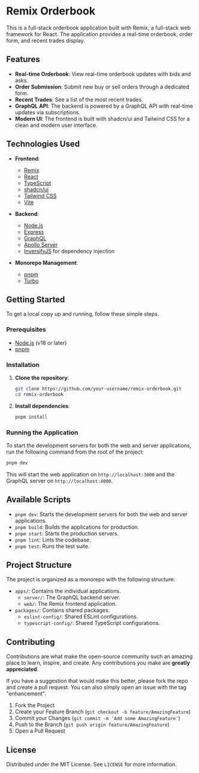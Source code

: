 # Remix Orderbook

This is a full-stack orderbook application built with Remix, a full-stack web framework for React. The application provides a real-time orderbook, order form, and recent trades display.

## Features

- **Real-time Orderbook**: View real-time orderbook updates with bids and asks.
- **Order Submission**: Submit new buy or sell orders through a dedicated form.
- **Recent Trades**: See a list of the most recent trades.
- **GraphQL API**: The backend is powered by a GraphQL API with real-time updates via subscriptions.
- **Modern UI**: The frontend is built with shadcn/ui and Tailwind CSS for a clean and modern user interface.

## Technologies Used

- **Frontend**:
   - [Remix](https://remix.run/)
   - [React](https://reactjs.org/)
   - [TypeScript](https://www.typescriptlang.org/)
   - [shadcn/ui](https://ui.shadcn.com/)
   - [Tailwind CSS](https://tailwindcss.com/)
   - [Vite](https://vitejs.dev/)

- **Backend**:
   - [Node.js](https://nodejs.org/)
   - [Express](https://expressjs.com/)
   - [GraphQL](https://graphql.org/)
   - [Apollo Server](https://www.apollographql.com/docs/apollo-server/)
   - [InversifyJS](httphttps://inversify.io/) for dependency injection

- **Monorepo Management**:
   - [pnpm](https://pnpm.io/)
   - [Turbo](https://turbo.build/)

## Getting Started

To get a local copy up and running, follow these simple steps.

### Prerequisites

- [Node.js](https://nodejs.org/) (v18 or later)
- [pnpm](https://pnpm.io/installation)

### Installation

1. **Clone the repository**:

   ```sh
   git clone https://github.com/your-username/remix-orderbook.git
   cd remix-orderbook
   ```

2. **Install dependencies**:
   ```sh
   pnpm install
   ```

### Running the Application

To start the development servers for both the web and server applications, run the following command from the root of the project:

```sh
pnpm dev
```

This will start the web application on `http://localhost:3000` and the GraphQL server on `http://localhost:4000`.

## Available Scripts

- `pnpm dev`: Starts the development servers for both the web and server applications.
- `pnpm build`: Builds the applications for production.
- `pnpm start`: Starts the production servers.
- `pnpm lint`: Lints the codebase.
- `pnpm test`: Runs the test suite.

## Project Structure

The project is organized as a monorepo with the following structure:

- `apps/`: Contains the individual applications.
   - `server/`: The GraphQL backend server.
   - `web/`: The Remix frontend application.
- `packages/`: Contains shared packages.
   - `eslint-config/`: Shared ESLint configurations.
   - `typescript-config/`: Shared TypeScript configurations.

## Contributing

Contributions are what make the open-source community such an amazing place to learn, inspire, and create. Any contributions you make are **greatly appreciated**.

If you have a suggestion that would make this better, please fork the repo and create a pull request. You can also simply open an issue with the tag "enhancement".

1. Fork the Project
2. Create your Feature Branch (`git checkout -b feature/AmazingFeature`)
3. Commit your Changes (`git commit -m 'Add some AmazingFeature'`)
4. Push to the Branch (`git push origin feature/AmazingFeature`)
5. Open a Pull Request

## License

Distributed under the MIT License. See `LICENSE` for more information.
